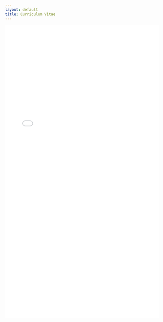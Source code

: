 ```yaml
---
layout: default
title: Curriculum Vitae
---
```


<iframe sandbox="allow-scripts allow-popups allow-forms allow-same-origin allow-popups-to-escape-sandbox allow-downloads allow-modals allow-storage-access-by-user-activation" frameborder="0" aria-label="Drive, Muntashir_Academic_CV.pdf" allowfullscreen="" src="{{ site.cv }}" style="height: 60rem; width: 100%"></iframe>
